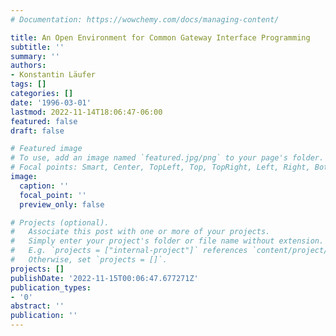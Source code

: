 ```yaml
---
# Documentation: https://wowchemy.com/docs/managing-content/

title: An Open Environment for Common Gateway Interface Programming
subtitle: ''
summary: ''
authors:
- Konstantin Läufer
tags: []
categories: []
date: '1996-03-01'
lastmod: 2022-11-14T18:06:47-06:00
featured: false
draft: false

# Featured image
# To use, add an image named `featured.jpg/png` to your page's folder.
# Focal points: Smart, Center, TopLeft, Top, TopRight, Left, Right, BottomLeft, Bottom, BottomRight.
image:
  caption: ''
  focal_point: ''
  preview_only: false

# Projects (optional).
#   Associate this post with one or more of your projects.
#   Simply enter your project's folder or file name without extension.
#   E.g. `projects = ["internal-project"]` references `content/project/deep-learning/index.md`.
#   Otherwise, set `projects = []`.
projects: []
publishDate: '2022-11-15T00:06:47.677271Z'
publication_types:
- '0'
abstract: ''
publication: ''
---
```

